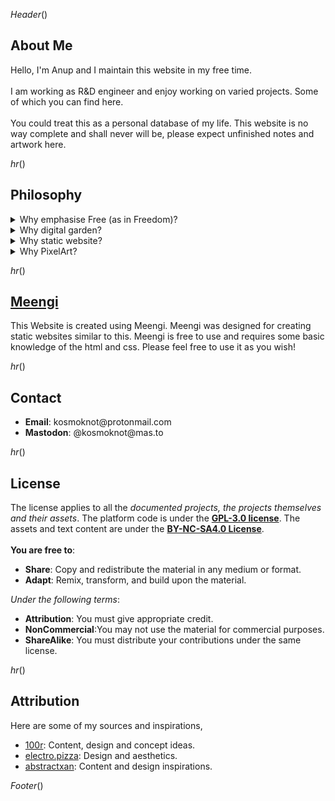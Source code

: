 $Header()$
<div class="aboutContent">
<h2>About Me</h2>
Hello, I'm Anup and I maintain this website in my free time.<br> <br> I am working as R&D engineer and enjoy working on varied projects. Some of which you can find here. <br> <br>You could treat this as a
personal database of my life. This website is no way complete and shall never will be, please expect unfinished
notes and artwork here.

$hr()$


<h2>Philosophy</h2>

<details>
<summary>Why emphasise Free (as in Freedom)?</summary>
<blockquote>
“Free software” means software that respects users' freedom and community. <br>
<br>Roughly, it means that the users have the freedom to run, copy, distribute, study, change and improve the software. Thus, “free software” is a matter of liberty, not price.<br>
<br>To understand the concept, you should think of “free” as in “free speech,” not as in “free beer.” We sometimes call it “libre software,” borrowing the French or Spanish word for “free” as in freedom, to show we do not mean the software is gratis.
</blockquote>
<p>source: <a href="https://www.gnu.org/philosophy/free-sw.html">GNU - What is Free Software?</a><br><br>

I have been a big admirer of the FOSS (Free and Open Source Software) community for its commitment to personal liberty, inclusive human progress, and drive for innovation.<br><br>

Apart from grandiose sounding words and principles, FOSS brings a noticeable positive change in my personal life. Linux gives me the ability to learn computing without a barrier to entry,  <a href="https://wiki.archlinux.org/">Arch Wiki</a>  guides me through daunting tasks, and <a href="https://www.mozilla.org/en-US/about/manifesto/">Firefox</a> keeps my privacy free of Google's control.<br><br>

I consider all the libre software to be a collective achievement of humankind, past, present, and future, which not only deserves the due celebration, but also warrants its rapid expansion and adoption.<br><br>

I feel far happier paying a small fee to a <a href="https://www.gnome.org/">GNOME</a> / <a href="https://kde.org/">KDE</a> developer passionately building one of the best-looking and usable operating systems than giving it to Microsoft, <a href="https://en.wikipedia.org/wiki/Criticism_of_Microsoft">which is upto no good.</a><br><br>
</p>
</details>

<details>
<summary>Why digital garden?</summary>
<p>
I wanted this website not to be a <i>"showpiece"</i> of my skills but a place where I actively experiment and share stuff I care about.<br><br>
Partly due to my aversion to social media and partly because of my attraction towards  <a href="https://en.wikipedia.org/wiki/Lifelog">memex</a> sites, I decided to also integrate my activity logs like movies watched, anime reviews over here.<br><br>

I am still not sure what this website will evolve into or when I will maintain it. Just like a garden in real life, it will take its form, and I will try my best to tend to its needs.
</p>
</details>

<details>
<summary>Why static website?</summary>
<p>
Static websites display the same information no matter who visites or when they visit. In that sense, they are dumb and low-tech, but the advantage of static websites is that anyone can inspect them, see how they are built, and ideally copy them.
<br><br>
Most websites today load dynamically, <i>"react"</i> to user inputs, and are unnecessarily bloated. I do not need to take so much space on the internet and cause an unnecessary increase in my carbon footprint. Hence I choose simpler, lighter, easy-to-imitate static websites.
</p>
</details>

<details>
<summary>Why PixelArt?</summary>
I wanted most of the content on this site to be original or atleast transformed by me in some shape or form. Sadly I am really bad at art, and PixelArt is easy. :-)
</details>

$hr()$
<h2><a href="https://github.com/kosmoknot/meengi">Meengi</a> </h2>
This Website is created using Meengi. Meengi was designed for creating static websites similar to this. Meengi is free to use and requires some basic knowledge of the html and css. Please feel free to use it as you wish!

$hr()$
<h2>Contact</h2>
<ul>
<li> <b>Email</b>:         kosmoknot@protonmail.com
<li> <b>Mastodon</b>:      @kosmoknot@mas.to
</ul>

$hr()$
<h2>License</h2>

The license applies to all the <i>documented projects, the projects themselves and their assets</i>. The platform code is under the <a href="https://www.gnu.org/licenses/gpl-3.0.en.html" target="_blank"><b>GPL-3.0 license</b></a>. The assets and text content are under the <a href="https://creativecommons.org/licenses/by-nc-sa/4.0/" target="_blank"><b>BY-NC-SA4.0 License</b></a>.<br><br>
<b>You are free to</b>: 
<ul>
<li><b>Share</b>: Copy and redistribute the material in any medium or format.
<li><b>Adapt</b>: Remix, transform, and build upon the material.
</ul>
<i>Under the following terms</i>:
<ul><li><b>Attribution</b>: You must give appropriate credit.
<li><b>NonCommercial</b>:You may not use the material for commercial purposes.
<li><b>ShareAlike</b>: You must distribute your contributions under the same license.
<ul>

</div>

$hr()$
<h2>Attribution</h2>
Here are some of my sources and inspirations,
<ul>
<li><a href="https://100r.co/site/philosophy.html">100r</a>: Content, design and concept ideas.
<li><a href="https://electro.pizza/">electro.pizza</a>: Design and aesthetics.
<li><a href="https://abstractxan.xyz/site/about">abstractxan</a>: Content and design inspirations.
</ul>

$Footer()$